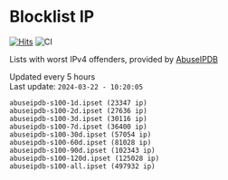 # Blocklist IP

[![Hits](https://hits.seeyoufarm.com/api/count/incr/badge.svg?url=https%3A%2F%2Fgithub.com%2Fborestad%2Fblocklist-ip%2F&count_bg=%2379C83D&title_bg=%23555555&icon=&icon_color=%23E7E7E7&title=hits&edge_flat=false)](https://hits.seeyoufarm.com)  ![CI](https://img.shields.io/github/workflow/status/borestad/blocklist-ip/CI?style=flat-square)

Lists with worst IPv4 offenders, provided by [AbuseIPDB](https://www.abuseipdb.com/)

<!-- FOOTER-PLACEHOLDER -->
Updated every 5 hours<br>
Last update: `2024-03-22 - 10:20:05`
```
abuseipdb-s100-1d.ipset (23347 ip)
abuseipdb-s100-2d.ipset (27636 ip)
abuseipdb-s100-3d.ipset (30116 ip)
abuseipdb-s100-7d.ipset (36400 ip)
abuseipdb-s100-30d.ipset (57054 ip)
abuseipdb-s100-60d.ipset (81028 ip)
abuseipdb-s100-90d.ipset (102343 ip)
abuseipdb-s100-120d.ipset (125028 ip)
abuseipdb-s100-all.ipset (497932 ip)
```
